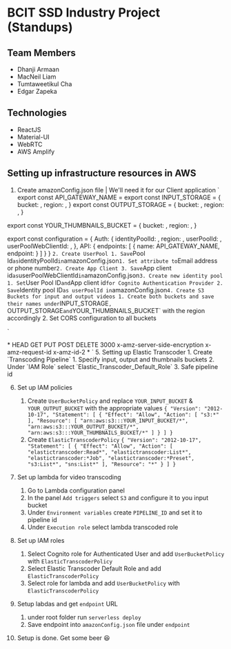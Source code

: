 # BCIT SSD Industry Project (Standups)

## Team Members

* Dhanji	Armaan
* MacNeil	Liam
* Tumtaweetikul	Cha
* Edgar Zapeka

## Technologies

* ReactJS
* Material-UI
* WebRTC
* AWS Amplify

## Setting up infrastructure resources in AWS

1. Create amazonConfig.json file | We'll need it for our Client application
`
export const API_GATEWAY_NAME = 
export const INPUT_STORAGE = {
    bucket: , 
    region: ,
}
export const OUTPUT_STORAGE = {
    bucket: , 
    region: ,
}

export const YOUR_THUMBNAILS_BUCKET = {
    bucket: , 
    region: ,
}

export const configuration = {
    Auth: {
        identityPoolId: ,
        region: , 
        userPoolId: , 
        userPoolWebClientId: ,
    },
    API: {
        endpoints: [
            {
                name: API_GATEWAY_NAME,
                endpoint: 
            }
        ]
    }
}
`
2. Create UserPool
    1. Save `Pool Id` as `identityPoolId` in `amazonConfig.json`
    1. Set attribute to `Email address or phone number`
    2. Create App Client
    3. Save `App client id` as `userPoolWebClientId` in `amazonConfig.json`
3. Create new identity pool
    1. Set `User Pool ID` and `App client id` for Cognito Authentication Provider
    2. Save `Identity pool ID` as userPoolId in `amazonConfig.json`
4. Create S3 Buckets for input and output videos
    1. Create both buckets and save their names under `INPUT_STORAGE`, `OUTPUT_STORAGE` and `YOUR_THUMBNAILS_BUCKET` with the region accordingly
    2. Set CORS configuration to all buckets

`
<?xml version="1.0" encoding="UTF-8"?>
<CORSConfiguration xmlns="http://s3.amazonaws.com/doc/2006-03-01/">
<CORSRule>
    <AllowedOrigin>*</AllowedOrigin>
    <AllowedMethod>HEAD</AllowedMethod>
    <AllowedMethod>GET</AllowedMethod>
    <AllowedMethod>PUT</AllowedMethod>
    <AllowedMethod>POST</AllowedMethod>
    <AllowedMethod>DELETE</AllowedMethod>
    <MaxAgeSeconds>3000</MaxAgeSeconds>
    <ExposeHeader>x-amz-server-side-encryption</ExposeHeader>
    <ExposeHeader>x-amz-request-id</ExposeHeader>
    <ExposeHeader>x-amz-id-2</ExposeHeader>
    <AllowedHeader>*</AllowedHeader>
</CORSRule>
</CORSConfiguration>
`
5. Setting up Elastic Transcoder
    1. Create `Transcoding Pipeline`
        1. Specify input, output and thumbnails buckets
        2. Under `IAM Role` select `Elastic_Transcoder_Default_Role`
        3. Safe pipeline id

6. Set up IAM policies
    1. Create `UserBucketPolicy` and replace `YOUR_INPUT_BUCKET` & `YOUR_OUTPUT_BUCKET` with the appropriate values 
    `
    {
        "Version": "2012-10-17",
        "Statement": [
            {
                "Effect": "Allow",
                "Action": [
                    "s3:*"
                ],
                "Resource": [
                    "arn:aws:s3:::YOUR_INPUT_BUCKET/*",
                    "arn:aws:s3:::YOUR_OUTPUT_BUCKET/*",
                    "arn:aws:s3:::YOUR_THUMBNAILS_BUCKET/*"
                ]
            }
        ]
    }
    `
    2. Create `ElasticTranscoderPolicy`
    `
    {
        "Version": "2012-10-17",
        "Statement": [
            {
                "Effect": "Allow",
                "Action": [
                    "elastictranscoder:Read*",
                    "elastictranscoder:List*",
                    "elastictranscoder:*Job",
                    "elastictranscoder:*Preset",
                    "s3:List*",
                    "sns:List*"
                ],
                "Resource": "*"
            }
        ]
    }
    `

6. Set up lambda for video transcoding
    1. Go to Lambda configuration panel
    2. In the panel `Add triggers` select `S3` and configure it to you input bucket
    3. Under `Environment variables` create `PIPELINE_ID` and set it to pipeline id
    4. Under `Execution role` select lambda transcoded role


6. Set up IAM roles
    1. Select Cognito role for Authenticated User and add `UserBucketPolicy` with `ElasticTranscoderPolicy`
    2. Select Elastic Transcoder Default Role and add `ElasticTranscoderPolicy`
    3. Select role for lambda and add `UserBucketPolicy` with `ElasticTranscoderPolicy`

7. Setup labdas and get `endpoint` URL
    1. under root folder run `serverless deploy`
    2. Save endpoint into `amazonConfig.json` file under `endpoint`

8. Setup is done. Get some beer :satisfied:
